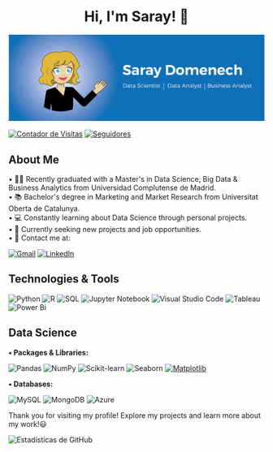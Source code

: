 <h1 align="center"><b>Hi, I'm Saray! 👋</b></h1>

![Mi banner](https://github.com/SarayDomenech/SarayDomenech/blob/main/BANNER_GITHUB.png)

[![Contador de Visitas](https://komarev.com/ghpvc/?username=SarayDomenech&color=blue&style=flat)](https://github.com/SarayDomenech) 
[![Seguidores](https://img.shields.io/github/followers/SarayDomenech?label=Seguidores&style=flat&color=black)](https://github.com/SarayDomenech)

<h2 align="left"><b>About Me</b></h2>

• 👩‍🎓 Recently graduated with a Master's in Data Science, Big Data & Business Analytics from Universidad Complutense de Madrid.  
• 📚 Bachelor's degree in Marketing and Market Research from Universitat Oberta de Catalunya.  
• 💻 Constantly learning about Data Science through personal projects.  
• 🌟 Currently seeking new projects and job opportunities.  
• 💌 Contact me at: 

  [![Gmail](https://img.shields.io/badge/Gmail-D14836?style=for-the-badge&logo=gmail&logoColor=white)](mailto:saraydg95@gmail.com)  [![LinkedIn](https://img.shields.io/badge/LinkedIn-0077B5?style=for-the-badge&logo=linkedin&logoColor=white)](https://www.linkedin.com/in/saray-domenech-gil-86464b168/)

<h2 align="left"><b>Technologies & Tools</b></h2>

![Python](https://img.shields.io/badge/Python-3776AB?style=for-the-badge&logo=python&logoColor=white)  ![R](https://img.shields.io/badge/R-276DC3?style=for-the-badge&logo=r&logoColor=white)  ![SQL](https://img.shields.io/badge/SQL-4479A1?style=for-the-badge&logo=mysql&logoColor=white)  ![Jupyter Notebook](https://img.shields.io/badge/Jupyter_Notebook-F37626?style=for-the-badge&logo=jupyter&logoColor=white)  ![Visual Studio Code](https://img.shields.io/badge/Visual%20Studio%20Code-0078d7.svg?style=for-the-badge&logo=visual-studio-code&logoColor=white)  ![Tableau](https://img.shields.io/badge/Tableau-E97627?style=for-the-badge&logo=tableau&logoColor=white) ![Power Bi](https://img.shields.io/badge/power_bi-F2C811?style=for-the-badge&logo=powerbi&logoColor=black)

<h2 align="left"><b>Data Science</b></h2>

**• Packages & Libraries:**  

![Pandas](https://img.shields.io/badge/Pandas-150458?style=flat&logo=pandas)  ![NumPy](https://img.shields.io/badge/NumPy-013243?style=flat&logo=numpy)  ![Scikit-learn](https://img.shields.io/badge/Scikit--learn-F7931E?style=flat&logo=scikitlearn)  ![Seaborn](https://img.shields.io/badge/Seaborn-3776AB?style=flat)  [![Matplotlib](https://custom-icon-badges.demolab.com/badge/Matplotlib-71D291?logo=matplotlib&logoColor=fff)](#)  

**• Databases:**  

![MySQL](https://img.shields.io/badge/MySQL-4479A1?style=flat&logo=mysql&logoColor=white)  ![MongoDB](https://img.shields.io/badge/MongoDB-47A248?style=flat&logo=mongodb&logoColor=white)  ![Azure](https://img.shields.io/badge/Azure-0089D6?style=flat&logo=microsoftazure&logoColor=white)  

Thank you for visiting my profile! Explore my projects and learn more about my work!😃

![Estadísticas de GitHub](https://github-readme-stats.vercel.app/api?username=SarayDomenech&show_icons=true&theme=blueberry)
